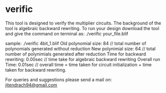 # verific
This tool is designed to verify the multiplier circuits.
The background of the tool is algebraic backward rewriting.
To run your design download the tool and give the command on terminal as:
./verific your_file.blif

sample:
./verific 4bit_1.blif
Old polynomial size: 84     // total number of polynomials generated without reduction 
New polynimial size: 64     // total number of polynimials generated after reduction
Time for backward rewriting: 0.00sec    // time take for algebraic backward rewriting
Overall run Time: 0.01sec    // overall time = time taken for circuit initialization + time taken for backward rewriting.


For queries and suggestions
please send a mail on: jitendrach94@gmail.com
